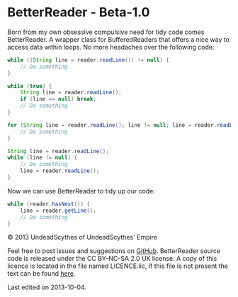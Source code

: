 # BetterReader - Beta-1.0 #

Born from my own obsessive compulsive need for tidy code comes
BetterReader. A wrapper class for BufferedReaders that offers a nice way to
access data within loops. No more headaches over the following code:
```java
while ((String line = reader.readLine()) != null) {
    // Do something
}

while (true) {
    String line = reader.readLine();
    if (line == null) break;
    // Do something
}

for (String line = reader.readLine(); line != null; line = reader.readLine()) {
    // Do something
}

String line = reader.readLine();
while (line != null) {
    // Do something
    line = reader.readLine();
}
```
Now we can use BetterReader to tidy up our code:
```java
while (reader.hasNext()) {
    line = reader.getLine();
    // Do something
}
```

&copy; 2013 UndeadScythes of UndeadScythes' Empire

Feel free to post issues and suggestions on [GitHub](https://github.com/UndeadScythes/BetterReader).
BetterReader source code is released under the CC BY-NC-SA 2.0 UK license.
A copy of this licence is located in the file named LICENCE.lic, if this file is
not present the text can be found [here](http://creativecommons.org/licenses/by-nc-sa/2.0/uk/legalcode).

Last edited on 2013-10-04.
